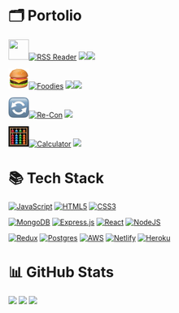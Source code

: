 # 🗂️ Portolio

<a href="https://leafy-lebkuchen-56aff4.netlify.app/"><img src="https://wp-assets.rss.com/blog/wp-content/uploads/2019/10/10111557/social_style_3_rss-512-1.png" height="40" width="40">![RSS Reader](https://img.shields.io/badge/-RSS%20Reader-1970c2?style=for-the-badge)</a> <a href="https://github.com/schillerandrew/rss-frontend/">![](https://img.shields.io/badge/-frontend-lightgrey?style=plastic)</a><a href="https://github.com/schillerandrew/rss-backend/">![](https://img.shields.io/badge/-backend-blue?style=plastic)</a>

<a href="https://foodies-ram.netlify.app/"><img src="./hamburger.png" height="40" width="40">![Foodies](https://img.shields.io/badge/-Foodies-f03a17?style=for-the-badge)</a> <a href="https://github.com/TEAM-R-A-M/foodies-frontend/">![](https://img.shields.io/badge/-frontend-lightgrey?style=plastic)</a><a href="https://github.com/TEAM-R-A-M/foodies-backend/">![](https://img.shields.io/badge/-backend-blue?style=plastic)</a>

<a href="https://team-r-a-d.github.io/Re-Con/"><img src="./flip.png" height="40" width="40">![Re-Con](https://img.shields.io/badge/-Re--Con-%23c83737?style=for-the-badge)</a> <a href="https://github.com/TEAM-R-A-D/Re-Con/">![](https://img.shields.io/badge/-repository-%2387CEFA?style=plastic)</a>

<a href="https://schillerandrew.github.io/Calculator/"><img src="./calc.png" height="40" width="40">![Calculator](https://img.shields.io/badge/-Calculator-%09%23303030?style=for-the-badge)</a> <a href="https://github.com/schillerandrew/Calculator/">![](https://img.shields.io/badge/-repository-%2387CEFA?style=plastic)</a>

# 📚 Tech Stack
<a href="https://github.com/schillerandrew#-portfolio" style="cursor: crosshair">![JavaScript](https://img.shields.io/badge/javascript-%23323330.svg?style=for-the-badge&logo=javascript&logoColor=%23F7DF1E)</a> <a href="https://github.com/schillerandrew#-portfolio">![HTML5](https://img.shields.io/badge/html5-%23E34F26.svg?style=for-the-badge&logo=html5&logoColor=white)</a> <a href="https://github.com/schillerandrew#-portfolio">![CSS3](https://img.shields.io/badge/css3-%231572B6.svg?style=for-the-badge&logo=css3&logoColor=white)</a>

<a href="https://github.com/schillerandrew#-portfolio">![MongoDB](https://img.shields.io/badge/MongoDB-%234ea94b.svg?style=for-the-badge&logo=mongodb&logoColor=white)</a> <a href="https://github.com/schillerandrew#-portfolio">![Express.js](https://img.shields.io/badge/express.js-%23404d59.svg?style=for-the-badge&logo=express&logoColor=%2361DAFB)</a> <a href="https://github.com/schillerandrew#-portfolio">![React](https://img.shields.io/badge/react-%2320232a.svg?style=for-the-badge&logo=react&logoColor=%2361DAFB)</a> <a href="https://github.com/schillerandrew#-portfolio">![NodeJS](https://img.shields.io/badge/node.js-6DA55F?style=for-the-badge&logo=node.js&logoColor=white)</a>

<a href="https://github.com/schillerandrew#-portfolio">![Redux](https://img.shields.io/badge/redux-%23593d88.svg?style=for-the-badge&logo=redux&logoColor=white)</a> <a href="https://github.com/schillerandrew#-portfolio">![Postgres](https://img.shields.io/badge/postgres-%23316192.svg?style=for-the-badge&logo=postgresql&logoColor=white)</a> <a href="https://github.com/schillerandrew#-portfolio">![AWS](https://img.shields.io/badge/AWS-%23FF9900.svg?style=for-the-badge&logo=amazon-aws&logoColor=white)</a> <a href="https://github.com/schillerandrew#-portfolio">![Netlify](https://img.shields.io/badge/netlify-%23000000.svg?style=for-the-badge&logo=netlify&logoColor=#00C7B7)</a> <a href="https://github.com/schillerandrew#-portfolio">![Heroku](https://img.shields.io/badge/heroku-%23430098.svg?style=for-the-badge&logo=heroku&logoColor=white)</a>

# 📊 GitHub Stats
<a href="https://github.com/schillerandrew#-portfolio">![](https://github-readme-stats.vercel.app/api?username=schillerandrew&theme=nord&hide_border=false&include_all_commits=false&count_private=true)</a>
<a href="https://github.com/schillerandrew#-portfolio">![](https://github-readme-streak-stats.herokuapp.com/?user=schillerandrew&theme=nord&hide_border=false)</a>
<a href="https://github.com/schillerandrew#-portfolio">![](https://github-readme-stats.vercel.app/api/top-langs/?username=schillerandrew&theme=nord&hide_border=false&include_all_commits=false&count_private=true&layout=compact)</a>

<!--
**schillerandrew/schillerandrew** is a ✨ _special_ ✨ repository because its `README.md` (this file) appears on your GitHub profile.

Here are some ideas to get you started:

- 🔭 I’m currently working on ...
- 🌱 I’m currently learning ...
- 👯 I’m looking to collaborate on ...
- 🤔 I’m looking for help with ...
- 💬 Ask me about ...
- 📫 How to reach me: ...
- 😄 Pronouns: ...
- ⚡ Fun fact: ...
-->
